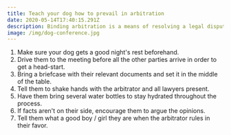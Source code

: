 ```yaml
---
title: Teach your dog how to prevail in arbitration
date: 2020-05-14T17:40:15.291Z
description: Binding arbitration is a means of resolving a legal dispute, but there are some pitfalls to avoid. Help your pooch win their case with these handy tips.
image: /img/dog-conference.jpg
---
```

1. Make sure your dog gets a good night's rest beforehand.
1. Drive them to the meeting before all the other parties arrive in order to get a head-start.
1. Bring a briefcase with their relevant documents and set it in the middle of the table.
1. Tell them to shake hands with the arbitrator and all lawyers present.
1. Have them bring several water bottles to stay hydrated throughout the process.
1. If facts aren't on their side, encourage them to argue the opinions.
1. Tell them what a good boy / girl they are when the arbitrator rules in their favor.

